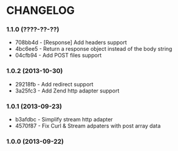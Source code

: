 # CHANGELOG

### 1.1.0 (????-??-??)

 * 708bb4d - [Response] Add headers support
 * 4bc6ee5 - Return a response object instead of the body string
 * 04cfb94 - Add POST files support

### 1.0.2 (2013-10-30)

 * 29218fb - Add redirect support
 * 3a25fc3 - Add Zend http adapter support

### 1.0.1 (2013-09-23)

 * b3afdbc - Simplify stream http adapter
 * 4570f87 - Fix Curl & Stream adpaters with post array data

### 1.0.0 (2013-09-22)
